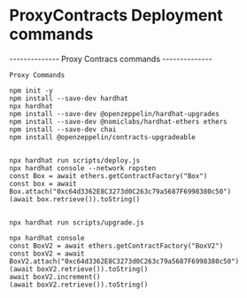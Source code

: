 # ProxyContracts Deployment commands

-------------- Proxy Contracs commands --------------
    
    
    Proxy Commands
    
    npm init -y
    npm install --save-dev hardhat
    npx hardhat 
    npm install --save-dev @openzeppelin/hardhat-upgrades
    npm install --save-dev @nomiclabs/hardhat-ethers ethers
    npm install --save-dev chai
    npm install @openzeppelin/contracts-upgradeable
    
    
    npx hardhat run scripts/deploy.js
    npx hardhat console --network ropsten
    const Box = await ethers.getContractFactory("Box")
    const box = await Box.attach("0xc64d3362E8C3273d0C263c79a5687F6998380c50")
    (await box.retrieve()).toString()
    
    
    npx hardhat run scripts/upgrade.js
    
    npx hardhat console
    const BoxV2 = await ethers.getContractFactory("BoxV2")
    const boxV2 = await BoxV2.attach("0xc64d3362E8C3273d0C263c79a5687F6998380c50")
    (await boxV2.retrieve()).toString()
    await boxV2.increment()
    (await boxV2.retrieve()).toString()
